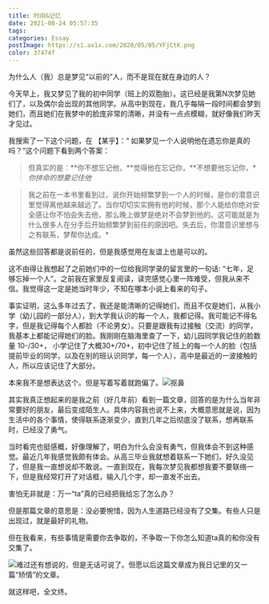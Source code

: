 ```yaml
---
title: 时间&记忆
date: 2021-08-24 05:57:35
tags:
categories: Essay
postImage: https://s1.ax1x.com/2020/05/05/YFjCtK.png
color: 37474f
---
```


为什么人（我）总是梦见“以前的”人，而不是现在就在身边的人？

<!--more-->

今天早上，我又梦见了我的初中同学（班上的双胞胎）。这已经是我第N次梦见她们了，以及偶尔会出现的其他同学。从高中到现在，我几乎每隔一段时间都会梦到她们，而且她们在我梦中的脸庞非常的清晰，并没有一点点模糊，就好像我们昨天才见过。

我搜索了一下这个问题，在 【某乎】：“ 如果梦见一个人说明他在遗忘你是真的吗？”这个问题下看到两个答案：

>  但真实的是：**你不想忘记他，**觉得他在忘记你，**不想要他忘记你，**你拼命的想要记住他*

>  我之前在一本书里看到过，说你开始频繁梦到一个人的时候，是你的潜意识里觉得离他越来越远了。当你切切实实拥有他的时候，那个人能给你绝对安全感让你不怕会失去他，那么晚上做梦是绝对不会梦到他的。这可能就是为什么很多人在分手后开始频繁梦到前任的原因吧。失去后，你潜意识里想与之有联系，梦帮你达成。*

虽然这些回答都是说前任的，但是我感觉用在友谊上也是可以的。

这不由得让我想起了之前她们中的一位给我同学录的留言里的一句话: “七年，足够忘掉一个人”。之前我在家里反复阅读，读完感觉心里一阵难受，但我从来不信。我觉得这一定是她当时年少，不知在哪本小说上看来的句子。

事实证明，这么多年过去了，我还是能清晰的记得她们，而且不仅是她们，从我小学（幼儿园的一部分人），到大学我认识的每一个人，我都记得。我可能记不得名字，但是我记得每个人都脸（不论男女）。只要是跟我有过接触（交流）的同学，我基本上都能记得她们的脸。我刚刚在脑海里查了一下，幼儿园同学我记住的脸数量 10-/30+， 小学记住了大概30+/70+，初中记住了班上的每一个人的脸（包括提前毕业的同学，以及在别的班认识同学，每一个人），高中是最近的一波接触的人，所以应该记住了大部分。

本来我不是想表达这个。但是写着写着就跑偏了。![抠鼻](https://qzs.qq.com/qzone/em/e141.gif)

其实我真正想起来的是我之前（好几年前）看到一篇文章，回答的是为什么当年非常要好的朋友，最后变成陌生人。具体内容我也说不上来，大概意思就是说，因为生活中的各个事情，使得联系逐渐变少，直到几年之后彻底没了联系，想再联系时，已经没了勇气。

当时看完也挺感概，好像理解了，明白为什么会没有勇气，但我体会不到这种感觉。最近几年我感觉我颇有体会。从高三毕业我就想着联系一下她们，好久没见了，但是我一直想说却不敢说。一直到现在，我每次梦见我都想我要不要联络一下，但是我经常打开了对话框，输入几个字，却一直发不出去。

害怕无非就是：万一“ta”真的已经把我给忘了怎么办？

但是那篇文章的意思是：没必要惋惜，因为人生道路已经没有了交集。有些人只是出现过，就是最好的礼物。

但在我看来，有些事情是需要你去争取的，不争取一下你怎么知道ta真的和你没有交集了。

![难过](https://qzs.qq.com/qzone/em/e115.gif)还有想说的，但是无话可说了。但愿以后这篇文章成为我日记里的又一篇“矫情”的文章。

就这样吧，全文终。